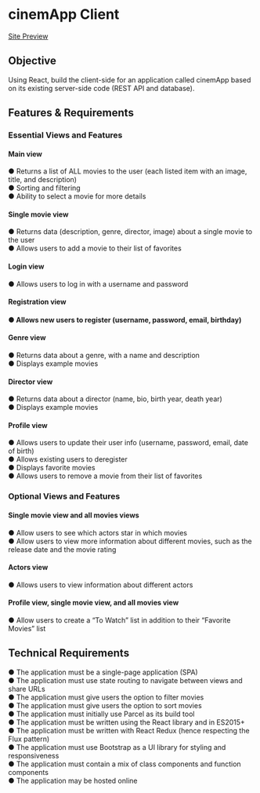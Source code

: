 <h1>cinemApp Client</h1>

[Site Preview](https://github.com/mihocsaszilard/cinemApp-client/blob/main/public/img/cinemApp-preview.png?raw=true)

<h2>Objective</h2>
  <p>
  Using React, build the client-side for an application called cinemApp based on its existing
  server-side code (REST API and database).
  </p>
  
<h2>Features & Requirements</h2>

<h3><bold>Essential Views and Features<bold></h3>
<h4>Main view</h4>
● Returns a list of ALL movies to the user (each listed item with an image, title, and
description)<br>
● Sorting and filtering<br>
● Ability to select a movie for more details<br>
<h4>Single movie view</h4>
● Returns data (description, genre, director, image) about a single movie to the user<br>
● Allows users to add a movie to their list of favorites<br>
<h4>Login view</h4>
● Allows users to log in with a username and password<br>
<h4>Registration view<h4>
● Allows new users to register (username, password, email, birthday)<br>
<h4>Genre view</h4>
● Returns data about a genre, with a name and description<br>
● Displays example movies<br>
<h4>Director view</h4>
● Returns data about a director (name, bio, birth year, death year)<br>
● Displays example movies<br>
<h4>Profile view</h4>
● Allows users to update their user info (username, password, email, date of birth)<br>
● Allows existing users to deregister<br>
● Displays favorite movies<br>
● Allows users to remove a movie from their list of favorites<br>
<h3>Optional Views and Features</h3>
<h4>Single movie view and all movies views</h4>
● Allow users to see which actors star in which movies<br>
● Allow users to view more information about different movies, such as the release date
and the movie rating<br>
<h4>Actors view</h4>
● Allows users to view information about different actors<br>
<h4>Profile view, single movie view, and all movies view</h4>
● Allow users to create a “To Watch” list in addition to their “Favorite Movies” list<br>

<h2>Technical Requirements</h2>

● The application must be a single-page application (SPA)<br>
● The application must use state routing to navigate between views and share URLs<br>
● The application must give users the option to filter movies<br>
● The application must give users the option to sort movies<br>
● The application must initially use Parcel as its build tool<br>
● The application must be written using the React library and in ES2015+<br>
● The application must be written with React Redux (hence respecting the Flux pattern)<br>
● The application must use Bootstrap as a UI library for styling and responsiveness<br>
● The application must contain a mix of class components and function components<br>
● The application may be hosted online<br>

<h2></h2>
<h2></h2>
